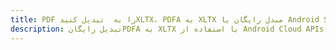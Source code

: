 ---title: PDF را به  تبدیل کنیدXLTX، PDFA به XLTX مبدل رایگان یا Android SDKdescription: تبدیل رایگانPDFA به XLTX با استفاده از Android Cloud APIs & SDK همچنین اسناد PDF را در Cloud ایجاد، ویرایش و رندر کنید.---